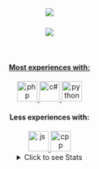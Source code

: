 <p align="center"><a href="https://anditv.it/"><img src="https://i.ibb.co/pLkr0cQ/filename.png"></a></p>
<h3 align="center">
<!-- <a href="https://github.com/anditv21/"><img src="https://github-stats-alpha.vercel.app/api?username=anditv21&cc=0d1117&tc=fff&ic=fff&bc=0d1117"></a> -->
   <a href="https://discord.com/users/854024514781315082/"><img src="https://lanyard.cnrad.dev/api/854024514781315082?bg=0d1117"</a>
</h3>
<div align="center">
   <br>
   <h4 align="center">Most experiences with:</h4>
   <p align="center"> 
      <a href="https://php.net" > 
      <img src="https://cdn.jsdelivr.net/gh/devicons/devicon/icons/php/php-original.svg" alt="php" width="40" height="40"/> 
      </a>  
      <a href="https://docs.microsoft.com/en-us/dotnet/csharp/tour-of-csharp/" > 
      <img src="https://cdn.jsdelivr.net/gh/devicons/devicon/icons/csharp/csharp-original.svg" alt="c#" width="40" height="40"/> 
      </a> 
      <a href="https://www.python.org/"> 
      <img src="https://cdn.jsdelivr.net/gh/devicons/devicon/icons/python/python-original.svg" alt="python" width="40" height="40"/> 
      </a> 
   <br>
   <h4>Less experiences with:</h4>
   <a href="https://developer.mozilla.org/en-US/docs/Web/JavaScript"> 
   <img src="https://cdn.jsdelivr.net/gh/devicons/devicon/icons/javascript/javascript-original.svg" alt="js" width="40" height="40"/> 
   </a> 
   <a href="https://cplusplus.com/"> 
   <img src="https://cdn.jsdelivr.net/gh/devicons/devicon/icons/cplusplus/cplusplus-original.svg" alt="cpp" width="40" height="40"/> 
   </a>
   <br>
</div>
<details align="center">
   <summary>Click to see Stats</summary>
   <br>
   <div align="center">
   <br>
   <br>
   <img src=https://readme.anditv.it/api/top-langs/?username=anditv21&langs_count=8&layout=compact&text_color=daf7dc&bg_color=151515&var=22 height="180em"> 
   </div>
   <br>
   <img src="https://readme.anditv.it/api?username=anditv21&show_icons=true&include_all_commits=true&count_private=true&bg_color=151515&var=21" height="180em"> 
   <br>
   <br>
   <br>
   <a href="https://github.com/anditv21?tab=repositories"><img src="https://github-readme-activity-graph.cyclic.app/graph?username=anditv21&theme=react-dark"/></a>
</details>
</p>
